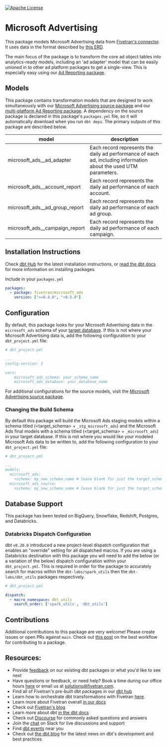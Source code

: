 [![Apache License](https://img.shields.io/badge/License-Apache%202.0-blue.svg)](https://opensource.org/licenses/Apache-2.0) 
# Microsoft Advertising 

This package models Microsoft Advertising data from [Fivetran's connector](https://fivetran.com/docs/applications/microsoft-advertising). It uses data in the format described by [this ERD](https://fivetran.com/docs/applications/microsoft-advertising#schemainformation).

The main focus of the package is to transform the core ad object tables into analytics-ready models, including an 'ad adapter' model that can be easily unioned in to other ad platform packages to get a single-view. This is especially easy using our [Ad Reporting package](https://github.com/fivetran/dbt_ad_reporting).

## Models

This package contains transformation models that are designed to work simultaneously with our [Microsoft Advertising source package](https://github.com/fivetran/dbt_microsoft_ads_source) and our [multi-platform Ad Reporting package](https://github.com/fivetran/dbt_ad_reporting). A dependency on the source package is declared in this package's `packages.yml` file, so it will automatically download when you run `dbt deps`. The primary outputs of this package are described below.

| **model**                      | **description**                                                                                                  |
| ------------------------------ | ---------------------------------------------------------------------------------------------------------------- |
| microsoft_ads__ad_adapter      | Each record represents the daily ad performance of each ad, including information about the used UTM parameters. |
| microsoft_ads__account_report  | Each record represents the daily ad performance of each account.                                                 |
| microsoft_ads__ad_group_report | Each record represents the daily ad performance of each ad group.                                                |
| microsoft_ads__campaign_report | Each record represents the daily ad performance of each campaign.                                                |

## Installation Instructions
Check [dbt Hub](https://hub.getdbt.com/) for the latest installation instructions, or [read the dbt docs](https://docs.getdbt.com/docs/package-management) for more information on installing packages.

Include in your `packages.yml`

```yaml
packages:
  - package: fivetran/microsoft_ads
    version: [">=0.4.0", "<0.5.0"]
```

## Configuration
By default, this package looks for your Microsoft Advertising data in the `microsoft_ads` schema of your [target database](https://docs.getdbt.com/docs/running-a-dbt-project/using-the-command-line-interface/configure-your-profile). If this is not where your Microsoft Advertising data is, add the following configuration to your `dbt_project.yml` file:

```yml
# dbt_project.yml

...
config-version: 2

vars:
    microsoft_ads_schema: your_schema_name
    microsoft_ads_database: your_database_name
```

For additional configurations for the source models, visit the [Microsoft Advertising source package](https://github.com/fivetran/dbt_microsoft_ads_source).

### Changing the Build Schema
By default this package will build the Microsoft Ads staging models within a schema titled (<target_schema> + `_stg_microsoft_ads`) and the Microsoft Ads final models with a schema titled (<target_schema> + `_microsoft_ads`) in your target database. If this is not where you would like your modeled Microsoft Ads data to be written to, add the following configuration to your `dbt_project.yml` file:

```yml
# dbt_project.yml

...
models:
  microsoft_ads:
    +schema: my_new_schema_name # leave blank for just the target_schema
  microsoft_ads_source:
    +schema: my_new_schema_name # leave blank for just the target_schema
```
## Database Support

This package has been tested on BigQuery, Snowflake, Redshift, Postgres, and Databricks.

### Databricks Dispatch Configuration
dbt `v0.20.0` introduced a new project-level dispatch configuration that enables an "override" setting for all dispatched macros. If you are using a Databricks destination with this package you will need to add the below (or a variation of the below) dispatch configuration within your `dbt_project.yml`. This is required in order for the package to accurately search for macros within the `dbt-labs/spark_utils` then the `dbt-labs/dbt_utils` packages respectively.
```yml
# dbt_project.yml

dispatch:
  - macro_namespace: dbt_utils
    search_order: ['spark_utils', 'dbt_utils']
```

## Contributions

Additional contributions to this package are very welcome! Please create issues or open PRs against `main`. Check out [this post](https://discourse.getdbt.com/t/contributing-to-a-dbt-package/657) on the best workflow for contributing to a package.

## Resources:
- Provide [feedback](https://www.surveymonkey.com/r/DQ7K7WW) on our existing dbt packages or what you'd like to see next
- Have questions or feedback, or need help? Book a time during our office hours [here](https://calendly.com/fivetran-solutions-team/fivetran-solutions-team-office-hours) or email us at solutions@fivetran.com.
- Find all of Fivetran's pre-built dbt packages in our [dbt hub](https://hub.getdbt.com/fivetran/)
- Learn how to orchestrate dbt transformations with Fivetran [here](https://fivetran.com/docs/transformations/dbt).
- Learn more about Fivetran overall [in our docs](https://fivetran.com/docs)
- Check out [Fivetran's blog](https://fivetran.com/blog)
- Learn more about dbt [in the dbt docs](https://docs.getdbt.com/docs/introduction)
- Check out [Discourse](https://discourse.getdbt.com/) for commonly asked questions and answers
- Join the [chat](http://slack.getdbt.com/) on Slack for live discussions and support
- Find [dbt events](https://events.getdbt.com) near you
- Check out [the dbt blog](https://blog.getdbt.com/) for the latest news on dbt's development and best practices
